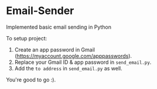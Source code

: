 # Email-Sender
 Implemented basic email sending in Python

To setup project:
1) Create an app password in Gmail (https://myaccount.google.com/apppasswords).
2) Replace your Gmail ID & app password in `send_email.py`.
3) Add the `to address` in `send_email.py` as well.

You're good to go :).
